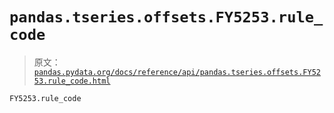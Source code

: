 # `pandas.tseries.offsets.FY5253.rule_code`

> 原文：[`pandas.pydata.org/docs/reference/api/pandas.tseries.offsets.FY5253.rule_code.html`](https://pandas.pydata.org/docs/reference/api/pandas.tseries.offsets.FY5253.rule_code.html)

```py
FY5253.rule_code
```
